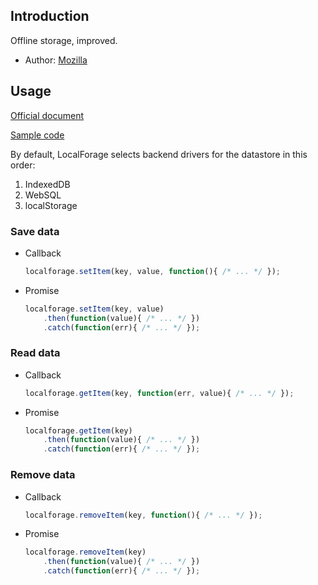 ## Introduction

Offline storage, improved.

- Author: [Mozilla](https://github.com/localForage/localForage)

## Usage

[Official document](https://localforage.github.io/localForage/)

[Sample code](https://github.com/rexrainbow/phaser3-rex-notes/tree/master/examples/localforage)

By default, LocalForage selects backend drivers for the datastore in this order:

1. IndexedDB
1. WebSQL
1. localStorage

### Save data

- Callback
    ```javascript
    localforage.setItem(key, value, function(){ /* ... */ });
    ```
- Promise
    ```javascript
    localforage.setItem(key, value)
        .then(function(value){ /* ... */ })
        .catch(function(err){ /* ... */ });
    ```

### Read data

- Callback
    ```javascript
    localforage.getItem(key, function(err, value){ /* ... */ });
    ```
- Promise
    ```javascript
    localforage.getItem(key)
        .then(function(value){ /* ... */ })
        .catch(function(err){ /* ... */ });
    ```

### Remove data

- Callback
    ```javascript
    localforage.removeItem(key, function(){ /* ... */ });
    ```
- Promise
    ```javascript
    localforage.removeItem(key)
        .then(function(value){ /* ... */ })
        .catch(function(err){ /* ... */ });
    ```